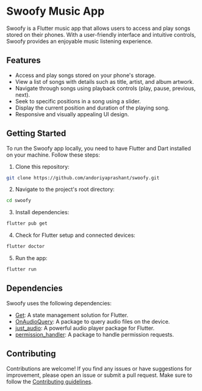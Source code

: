 # Swoofy Music App

Swoofy is a Flutter music app that allows users to access and play songs stored on their phones. With a user-friendly interface and intuitive controls, Swoofy provides an enjoyable music listening experience.

## Features

- Access and play songs stored on your phone's storage.
- View a list of songs with details such as title, artist, and album artwork.
- Navigate through songs using playback controls (play, pause, previous, next).
- Seek to specific positions in a song using a slider.
- Display the current position and duration of the playing song.
- Responsive and visually appealing UI design.

## Getting Started

To run the Swoofy app locally, you need to have Flutter and Dart installed on your machine. Follow these steps:

1. Clone this repository:

 ```bash
 git clone https://github.com/andoriyaprashant/swoofy.git
```

2. Navigate to the project's root directory:

```bash
cd swoofy
```

3. Install dependencies:

```bash
flutter pub get
``` 

4. Check for Flutter setup and connected devices:

```bash
flutter doctor
```

5. Run the app:

```bash
flutter run
```

## Dependencies

Swoofy uses the following dependencies:

- [Get](https://pub.dev/packages/get): A state management solution for Flutter.
- [OnAudioQuery](https://pub.dev/packages/on_audio_query): A package to query audio files on the device.
- [just_audio](https://pub.dev/packages/just_audio): A powerful audio player package for Flutter.
- [permission_handler](https://pub.dev/packages/permission_handler): A package to handle permission requests.

## Contributing
Contributions are welcome! If you find any issues or have suggestions for improvement, please open an issue or submit a pull request. Make sure to follow the [Contributing guidelines]([CONTRIBUTING.md]).




